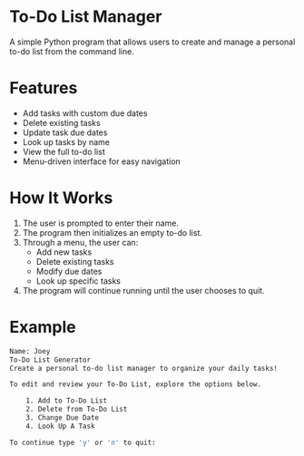 # To-Do List Manager
A simple Python program that allows users to create and manage a personal to-do list from the command line.

# Features
- Add tasks with custom due dates
- Delete existing tasks
- Update task due dates
- Look up tasks by name
- View the full to-do list
- Menu-driven interface for easy navigation

# How It Works
1. The user is prompted to enter their name.
2. The program then initializes an empty to-do list.
3. Through a menu, the user can:
   - Add new tasks
   - Delete existing tasks
   - Modify due dates
   - Look up specific tasks
4. The program will continue running until the user chooses to quit.

# Example
```bash
Name: Joey
To-Do List Generator
Create a personal to-do list manager to organize your daily tasks!

To edit and review your To-Do List, explore the options below.

    1. Add to To-Do List
    2. Delete from To-Do List
    3. Change Due Date
    4. Look Up A Task

To continue type 'y' or 'n' to quit:
